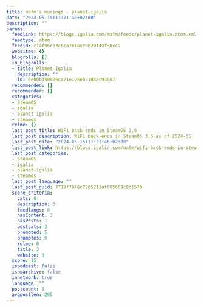 ```yaml
---
title: mafm's musings - planet-igalia
date: "2024-05-15T11:21:46+02:00"
description: ""
params:
  feedlink: https://blogs.igalia.com/mafm/feeds/planet-igalia.atom.xml
  feedtype: atom
  feedid: c1af96ce3c6ca781aec9b20149f38cc9
  websites: {}
  blogrolls: []
  in_blogrolls:
  - title: Planet Igalia
    description: ""
    id: 6eb0bd50806ca71e195eb21d88c93507
  recommended: []
  recommender: []
  categories:
  - SteamOS
  - igalia
  - planet-igalia
  - steamos
  relme: {}
  last_post_title: WiFi back-ends in SteamOS 3.6
  last_post_description: WiFi back-ends in SteamOS 3.6 as of 2024-05
  last_post_date: "2024-05-15T11:21:46+02:00"
  last_post_link: https://blogs.igalia.com/mafm/wifi-back-ends-in-steamos-36.html
  last_post_categories:
  - SteamOS
  - igalia
  - planet-igalia
  - steamos
  last_post_language: ""
  last_post_guid: 7719f7846c72b5213af805609c9d157b
  score_criteria:
    cats: 0
    description: 0
    feedlangs: 0
    hasContent: 3
    hasPosts: 1
    postcats: 3
    promoted: 5
    promotes: 0
    relme: 0
    title: 3
    website: 0
  score: 15
  ispodcast: false
  isnoarchive: false
  innetwork: true
  language: ""
  postcount: 1
  avgpostlen: 295
---
```

